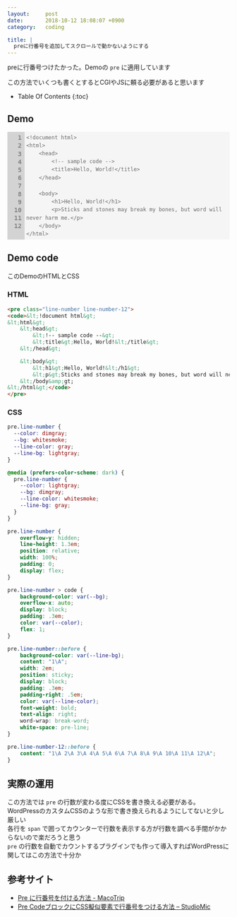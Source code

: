 ```yaml
---
layout:     post
date:       2018-10-12 18:08:07 +0900
category:   coding

title: |
  preに行番号を追加してスクロールで動かないようにする
---
```


preに行番号つけたかった。Demoの `pre` に適用しています

<!--more-->

この方法でいくつも書くとするとCGIやJSに頼る必要があると思います

* Table Of Contents
{:toc}

## Demo
<style>
pre.line-number {
  --color: dimgray;
  --bg: whitesmoke;
  --line-color: gray;
  --line-bg: lightgray;
}
@media (prefers-color-scheme: dark) {
  pre.line-number {
    --color: lightgray;
    --bg: dimgray;
    --line-color: whitesmoke;
    --line-bg: gray;
  }
}
pre.line-number {
    overflow-y: hidden;
    line-height: 1.3em;
    position: relative;
    width: 100%;
    padding: 0;
    display: flex;
}
pre.line-number > code {
    overflow-x: auto;
    display: block;
    padding: .3em;
    color: var(--color);
    background-color: var(--bg);
    flex: 1;
}
pre.line-number::before {
    background-color: var(--line-bg);
    content: "1\A";
    width: 2em;
    position: sticky;
    display: block;
    padding: .3em;
    padding-right: .5em;
    color: var(--line-color);
    font-weight: bold;
    text-align: right;
    word-wrap: break-word;
    white-space: pre-line;
}
pre.line-number-12::before {
    content: "1\A 2\A 3\A 4\A 5\A 6\A 7\A 8\A 9\A 10\A 11\A 12\A";
}
</style>
<pre class="line-number line-number-12">
<code>&lt;!document html&gt;
&lt;html&gt;
    &lt;head&gt;
        &lt;!-- sample code --&gt;
        &lt;title&gt;Hello, World!&lt;/title&gt;
    &lt;/head&gt;

    &lt;body&gt;
        &lt;h1&gt;Hello, World!&lt;/h1&gt;
        &lt;p&gt;Sticks and stones may break my bones, but word will never harm me.&lt;/p&gt;
    &lt;/body&gt;
&lt;/html&gt;</code>
</pre>

## Demo code
このDemoのHTMLとCSS

### HTML
```html
<pre class="line-number line-number-12">
<code>&lt;!document html&gt;
&lt;html&gt;
    &lt;head&gt;
        &lt;!-- sample code --&gt;
        &lt;title&gt;Hello, World!&lt;/title&gt;
    &lt;/head&gt;

    &lt;body&gt;
        &lt;h1&gt;Hello, World!&lt;/h1&gt;
        &lt;p&gt;Sticks and stones may break my bones, but word will never harm me.&lt;/p&gt;
    &lt;/body&amp;gt;
&lt;/html&gt;</code>
</pre>
```

### CSS
```css
pre.line-number {
  --color: dimgray;
  --bg: whitesmoke;
  --line-color: gray;
  --line-bg: lightgray;
}

@media (prefers-color-scheme: dark) {
  pre.line-number {
    --color: lightgray;
    --bg: dimgray;
    --line-color: whitesmoke;
    --line-bg: gray;
  }
}

pre.line-number {
    overflow-y: hidden;
    line-height: 1.3em;
    position: relative;
    width: 100%;
    padding: 0;
    display: flex;
}

pre.line-number > code {
    background-color: var(--bg);
    overflow-x: auto;
    display: block;
    padding: .3em;
    color: var(--color);
    flex: 1;
}

pre.line-number::before {
    background-color: var(--line-bg);
    content: "1\A";
    width: 2em;
    position: sticky;
    display: block;
    padding: .3em;
    padding-right: .5em;
    color: var(--line-color);
    font-weight: bold;
    text-align: right;
    word-wrap: break-word;
    white-space: pre-line;
}

pre.line-number-12::before {
    content: "1\A 2\A 3\A 4\A 5\A 6\A 7\A 8\A 9\A 10\A 11\A 12\A";
}
```

## 実際の運用
この方法では `pre` の行数が変わる度にCSSを書き換える必要がある。WordPressのカスタムCSSのような形で書き換えられるようにしてないと少し厳しい  
各行を `span` で囲ってカウンターで行数を表示する方が行数を調べる手間がかからないので楽だろうと思う  
`pre` の行数を自動でカウントするプラグインでも作って導入すればWordPressに関してはこの方法で十分か

## 参考サイト
- [Pre に行番号を付ける方法 - MacoTrip](https://makotoiwasaki.com/2017/12/pre-line-number.html)
- [Pre CodeブロックにCSS擬似要素で行番号をつける方法 – StudioMic](https://www.studiomic.net/pre-line-numbers/)
